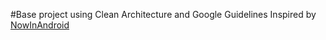 #Base project using Clean Architecture and Google Guidelines
Inspired by [NowInAndroid](https://github.com/android/nowinandroid/)